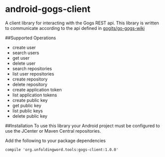# android-gogs-client
A client library for interacting with the Gogs REST api. This library is written to communicate according to the api defined in [gogits/go-gogs-wiki](https://github.com/gogits/go-gogs-client/wiki)

##Supported Operations
* create user
* search users
* get user
* delete user
* search repositories
* list user repositories
* create repository
* delete repository
* create application token
* list application tokens
* create public key
* get public key
* list public keys
* delete public key

##Installation
To use this library your Android project must be configured to use the JCenter or Maven Central repositories.

Add the following to your package dependencies
```
compile 'org.unfoldingword.tools:gogs-client:1.0.0'
```

